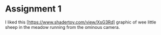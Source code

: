 # Assignment 1
I liked this [https://www.shadertoy.com/view/XsG3Rd] graphic of wee little sheep in the meadow running from the ominous camera. 
